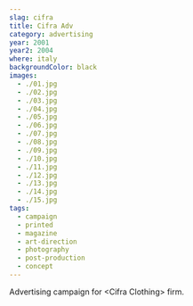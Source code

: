 ```yaml
---
slag: cifra
title: Cifra Adv
category: advertising
year: 2001
year2: 2004
where: italy
backgroundColor: black
images:
  - ./01.jpg
  - ./02.jpg
  - ./03.jpg
  - ./04.jpg
  - ./05.jpg
  - ./06.jpg
  - ./07.jpg
  - ./08.jpg
  - ./09.jpg
  - ./10.jpg
  - ./11.jpg
  - ./12.jpg
  - ./13.jpg
  - ./14.jpg
  - ./15.jpg
tags:
  - campaign
  - printed
  - magazine
  - art-direction
  - photography
  - post-production
  - concept
---
```


Advertising campaign for &lt;Cifra Clothing&gt; firm.
